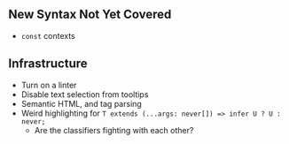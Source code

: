 
## New Syntax Not Yet Covered

 * `const` contexts

## Infrastructure

 * Turn on a linter
 * Disable text selection from tooltips
 * Semantic HTML, and tag parsing
 * Weird highlighting for `T extends (...args: never[]) => infer U ? U : never;`
    * Are the classifiers fighting with each other?